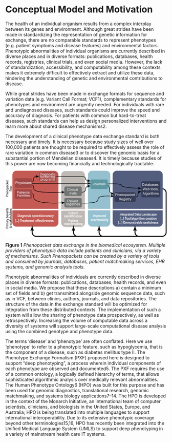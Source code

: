 # Conceptual Model and Motivation

The health of an individual organism results from a complex interplay between its genes and environment. Although great strides have been made in standardizing the representation of genetic information for exchange, there are no comparable standards to represent phenotypes (e.g. patient symptoms and disease features) and environmental factors. Phenotypic abnormalities of individual organisms are currently described in diverse places and in diverse formats: publications, databases, health records, registries, clinical trials, and even social media. However, the lack of standardization, accessibility, and computability among these contexts makes it extremely difficult to effectively extract and utilize these data, hindering the understanding of genetic and environmental contributions to disease.

While great strides have been made in exchange formats for sequence and variation data (e.g. Variant Call Format; VCF1), complementary standards for phenotypes and environment are urgently needed. For individuals with rare and undiagnosed diseases, such standards could improve the speed and accuracy of diagnosis. For patients with common but hard-to-treat diseases, such standards can help us design personalized interventions and learn more about shared disease mechanisms2.

The development of a clinical phenotype data exchange standard is both necessary and timely. It is necessary because study sizes of well over 100,000 patients are thought to be required to effectively assess the role of rare variation in common disease3 or to discover the genomic basis for a substantial portion of Mendelian diseases4. It is timely because studies of this power are now becoming financially and technologically tractable.

![](./phenopacket-ecosystem_2016-02-18a.png)

**Figure 1** *Phenopacket data exchange in the biomedical ecosystem. Multiple providers of phenotypic data include patients and clinicians, via a variety of mechanisms. Such Phenopackets can be created by a variety of tools and consumed by journals, databases, patient matchmaking services, EHR systems, and genomic analysis tools.*

Phenotypic abnormalities of individuals are currently described in diverse places in diverse formats: publications, databases, health records, and even in social media. We propose that these descriptions a) contain a minimum set of fields and b) get transmitted alongside genomic sequence data, such as in VCF, between clinics, authors, journals, and data repositories.  The structure of the data in the exchange standard will be optimized for integration from these distributed contexts. The implementation of such a system will allow the sharing of phenotype data prospectively, as well as retrospectively.  Increasing the volume of computable data across a diversity of systems will support large-scale computational disease analysis using the combined genotype and phenotype data.

The terms ‘disease’ and ‘phenotype’ are often conflated. Here we use ‘phenotype’ to refer to a phenotypic feature, such as hypoglycemia, that is the component of a disease, such as diabetes mellitus type II. The Phenotype Exchange Formalism (PXF) proposed here is designed to support “deep phenotyping”, a process wherein individual components of each phenotype are observed and documented5.  The PXF requires the use of a common ontology, a logically defined hierarchy of terms, that allows sophisticated algorithmic analysis over medically relevant abnormalities. The Human Phenotype Ontology6 (HPO) was built for this purpose and has been used for genomic diagnostics, translational research, genomic matchmaking, and systems biology applications7–14. The HPO is developed in the context of the Monarch Initiative, an international team of computer scientists, clinicians, and biologists in the United States, Europe, and Australia; HPO is being translated into multiple languages to support international interoperability. Due to its extensive phenotypic coverage beyond other terminologies15,16, HPO has recently been integrated into the Unified Medical Language System (UMLS) to support deep phenotyping in a variety of mainstream health care IT systems.
